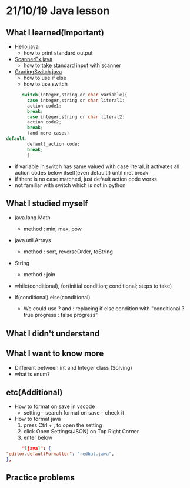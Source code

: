# 21/10/19 Java lesson

## What I learned(Important)

* [Hello.java](Hello.java)
    * how to print standard output
* [ScannerEx.java](ScannerEx.java)
    * how to take standard input with scanner
* [GradingSwitch.java](GradingSwitch.java)
    * how to use if else
    * how to use switch

```java
      switch(integer,string or char variable){
        case integer,string or char literal1:
        action code1;
        break;
        case integer,string or char literal2:
        action code2;
        break;
        (and more cases)
default:
        default_action code;
        break;
        }
```

* if variable in switch has same valued with case literal, it activates all action codes below itself(even default!)
  until met break
* if there is no case matched, just default action code works
* not familiar with switch which is not in python

## What I studied myself

* java.lang.Math
    * method : min, max, pow
* java.util.Arrays
    * method : sort, reverseOrder, toString
* String
    * method : join
* while(conditional), for(initial condition; conditional; steps to take)

* if(conditional) else(conditional)
    * We could use ? and : replacing if else condition with "conditional ? true progress : false progress"

## What I didn't understand

## What I want to know more

* Different between int and Integer class (Solving)
* what is enum?

## etc(Additional)

* How to format on save in vscode
    * setting - search format on save - check it
* How to format java
    1. press Ctrl + , to open the setting
    2. click Open Settings(JSON) on Top Right Corner
    3. enter below

```json
      "[java]": {
"editor.defaultFormatter": "redhat.java",
},
```

## Practice problems
